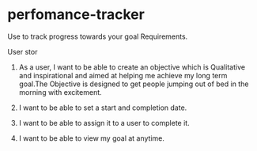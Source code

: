 # perfomance-tracker
Use to track progress towards your goal
Requirements.

User stor
1) As a user, I want to be able to create an objective which is Qualitative and inspirational and aimed at helping me achieve my long term goal.The Objective is designed to get people jumping out of bed in the morning with excitement.

2) I want to be able to set a start and completion date.
3) I want to be able to assign it to a user to complete it.
4) I want to be able to view my goal at anytime.


